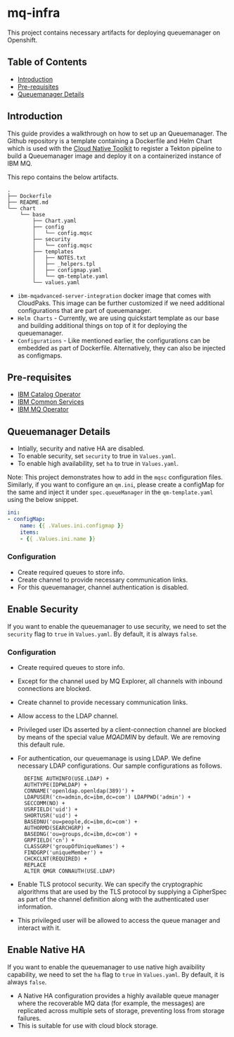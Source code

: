 # mq-infra

This project contains necessary artifacts for deploying queuemanager on Openshift.

## Table of Contents

* [Introduction](#introduction)
* [Pre-requisites](#pre-requisites)
* [Queuemanager Details](#queuemanager-details)

## Introduction

This guide provides a walkthrough on how to set up an Queuemanager.  The Github repository is a template containing a Dockerfile and Helm Chart which is used with the [Cloud Native Toolkit](https://cloudnativetoolkit.dev/) to register a Tekton pipeline to build a Queuemanager image and deploy it on a containerized instance of IBM MQ.

This repo contains the below artifacts.


```
.
├── Dockerfile
├── README.md
└── chart
    └── base
        ├── Chart.yaml
        ├── config
        │   └── config.mqsc
        ├── security
        │   └── config.mqsc
        ├── templates
        │   ├── NOTES.txt
        │   ├── _helpers.tpl
        │   ├── configmap.yaml
        │   └── qm-template.yaml
        └── values.yaml
```

- `ibm-mqadvanced-server-integration` docker image that comes with CloudPaks. This image can be further customized if we need additional configurations that are part of queuemanager.
- `Helm Charts` - Currently, we are using quickstart template as our base and building additional things on top of it for deploying the queuemanager.
- `Configurations` - Like mentioned earlier, the configurations can be embedded as part of Dockerfile. Alternatively, they can also be injected as configmaps.

## Pre-requisites

- [IBM Catalog Operator](https://www.ibm.com/docs/en/app-connect/11.0.0?topic=iicia-enabling-operator-catalog-cloud-pak-foundational-services-operator)
- [IBM Common Services](https://github.com/IBM/ibm-common-service-operator)
- [IBM MQ Operator](https://www.ibm.com/docs/en/ibm-mq/9.2?topic=integration-using-mq-in-cloud-pak-openshift)

## Queuemanager Details

- Intially, security and native HA are disabled.
- To enable security, set `security` to true in `Values.yaml`.
- To enable high availability, set `ha` to true in `Values.yaml`.

Note: This project demonstrates how to add in the `mqsc` configuration files. Similarly, if you want to configure an `qm.ini`, please create a configMap for the same and inject it under `spec.queueManager` in the `qm-template.yaml` using the below snippet.

```yaml
ini:
- configMap:
    name: {{ .Values.ini.configmap }}
    items:
    - {{ .Values.ini.name }}
```

### Configuration

- Create required queues to store info.
- Create channel to provide necessary communication links.
- For this queuemanager, channel authentication is disabled.

## Enable Security

If you want to enable the queuemanager to use security, we need to set the `security` flag to `true` in `Values.yaml`. By default, it is always `false`.

### Configuration

- Create required queues to store info.
- Except for the channel used by MQ Explorer, all channels with inbound connections are blocked.
- Create channel to provide necessary communication links.
- Allow access to the LDAP channel.
- Privileged user IDs asserted by a client-connection channel are blocked by means of the special value *MQADMIN* by default. We are removing this default rule.
- For authentication, our queuemanage is using LDAP. We define necessary LDAP configurations. Our sample configurations as follows.

  ```
    DEFINE AUTHINFO(USE.LDAP) +
    AUTHTYPE(IDPWLDAP) +
    CONNAME('openldap.openldap(389)') +
    LDAPUSER('cn=admin,dc=ibm,dc=com') LDAPPWD('admin') +
    SECCOMM(NO) +
    USRFIELD('uid') +
    SHORTUSR('uid') +
    BASEDNU('ou=people,dc=ibm,dc=com') +
    AUTHORMD(SEARCHGRP) +
    BASEDNG('ou=groups,dc=ibm,dc=com') +
    GRPFIELD('cn') +
    CLASSGRP('groupOfUniqueNames') +
    FINDGRP('uniqueMember') +
    CHCKCLNT(REQUIRED) +
    REPLACE
    ALTER QMGR CONNAUTH(USE.LDAP)
  ```
- Enable TLS protocol security. We can specify the cryptographic algorithms that are used by the TLS protocol by supplying a CipherSpec as part of the channel definition along with the authenticated user information.
- This privileged user will be allowed to access the queue manager and interact with it.

## Enable Native HA

If you want to enable the queuemanager to use native high avaibility capability, we need to set the `ha` flag to `true` in `Values.yaml`. By default, it is always `false`.

- A Native HA configuration provides a highly available queue manager where the recoverable MQ data (for example, the messages)  are replicated across multiple sets of storage, preventing loss from storage failures.
- This is suitable for use with cloud block storage.
